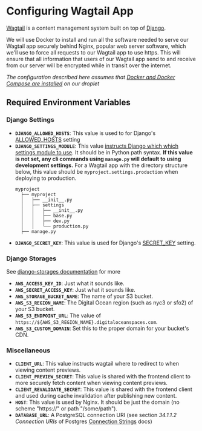 # Configuring Wagtail App

[Wagtail](https://docs.wagtail.org/en/stable/index.html) is a content management system built on top of [Django](https://docs.djangoproject.com/en/4.1/).

We will use Docker to install and run all the software needed to serve our Wagtail app securely behind Nginx, popular web server software, which we'll use to force all requests to our Wagtail app to use https. This will ensure that all information that users of our Wagtail app send to and receive from our server will be encrypted while in transit over the internet. 

*The configuration described here assumes that [Docker and Docker Compose are installed](/docs/install-docker-and-compose.md) on our droplet*

## Required Environment Variables

### Django Settings
- **`DJANGO_ALLOWED_HOSTS`**: This value is used to for Django's [ALLOWED_HOSTS](https://docs.djangoproject.com/en/4.1/ref/settings/#allowed-hosts) setting
- **`DJANGO_SETTINGS_MODULE`**: This value [instructs Django which which settings module to use](https://docs.djangoproject.com/en/4.1/topics/settings/#designating-the-settings). It should be in Python path syntax. **If this value is not set, any cli commands using `manage.py` will default to using development settings.** For a Wagtail app with the directory structure below, this value should be `myproject.settings.production` when deploying to production.
  ```
  myproject
    ├── myproject
    │   ├── __init__.py
    │   ├── settings
    │   │   ├── __init__.py
    │   │   ├── base.py
    │   │   ├── dev.py
    │   │   └── production.py
    ├── manage.py
  ```
- **`DJANGO_SECRET_KEY`**: This value is used for Django's [SECRET_KEY](https://docs.djangoproject.com/en/4.0/ref/settings/#secret-key) setting.

### Django Storages
See [django-storages documentation](https://django-storages.readthedocs.io/en/latest/backends/digital-ocean-spaces.html) for more
- **`AWS_ACCESS_KEY_ID`**: Just what it sounds like.
- **`AWS_SECRET_ACCESS_KEY`**: Just what it sounds like. 
- **`AWS_STORAGE_BUCKET_NAME`**: The name of your S3 bucket.
- **`AWS_S3_REGION_NAME`**: The Digital Ocean region (such as nyc3 or sfo2) of your S3 bucket.
- **`AWS_S3_ENDPOINT_URL`**: The value of `https://${AWS_S3_REGION_NAME}.digitaloceanspaces.com`.
- **`AWS_S3_CUSTOM_DOMAIN`**: Set this to the proper domain for your bucket's CDN.

### Miscellaneous
- **`CLIENT_URL`**: This value instructs wagtail where to redirect to when viewing content previews.
- **`CLIENT_PREVIEW_SECRET`**: This value is shared with the frontend client to more securely fetch content when viewing content previews.
- **`CLIENT_REVALIDATE_SECRET`**: This value is shared with the frontend client and used during cache invalidation after publishing new content.
- **`HOST`**: This value is used by Nginx. It should be just the domain (no scheme "https://" or path "/some/path").
- **`DATABASE_URL`**: A PostgreSQL connection URI (see section *34.1.1.2 Connection URIs* of Postgres [Connection Strings](https://www.postgresql.org/docs/14/libpq-connect.html#LIBPQ-CONNSTRING) docs) 